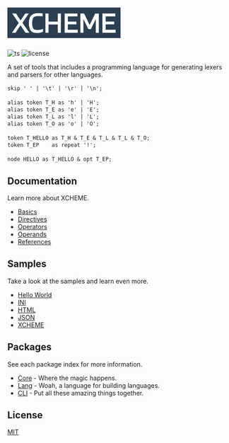 <h1>
  <img src="./resources/logo.svg" alt="XCHEME Logo" width="256"/>
</h1>

![ts](https://badgen.net/badge/-/TypeScript?icon=typescript&label&labelColor=blue&color=555555)
![license](https://badgen.net/github/license/balmanth/xcheme)

A set of tools that includes a programming language for generating lexers and parsers for other languages.

```xcm
skip ' ' | '\t' | '\r' | '\n';

alias token T_H as 'h' | 'H';
alias token T_E as 'e' | 'E';
alias token T_L as 'l' | 'L';
alias token T_O as 'o' | 'O';

token T_HELLO as T_H & T_E & T_L & T_L & T_O;
token T_EP    as repeat '!';

node HELLO as T_HELLO & opt T_EP;
```

## Documentation

Learn more about XCHEME.

- [Basics](./documents/basics.md)
- [Directives](./documents/directives.md)
- [Operators](./documents/operators.md)
- [Operands](./documents/operands.md)
- [References](./documents/references.md)

## Samples

Take a look at the samples and learn even more.

- [Hello World](./samples/hello)
- [INI](./samples/ini)
- [HTML](./samples/html)
- [JSON](./samples/json)
- [XCHEME](./samples/xcheme)

## Packages

See each package index for more information.

- [Core](./packages/core#get-started) - Where the magic happens.
- [Lang](./packages/lang#get-started) - Woah, a language for building languages.
- [CLI](./packages/cli#get-started) - Put all these amazing things together.

## License

[MIT](https://balmante.eti.br)
